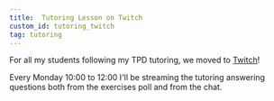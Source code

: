 ```yaml
---
title:  Tutoring Lesson on Twitch
custom_id: tutoring_twitch
tag: tutoring
---
```


For all my students following my TPD tutoring, we moved to [Twitch](https://www.twitch.tv/dizzibus)!

Every Monday 10:00 to 12:00 I'll be streaming the tutoring answering questions both from the exercises poll and from the chat.